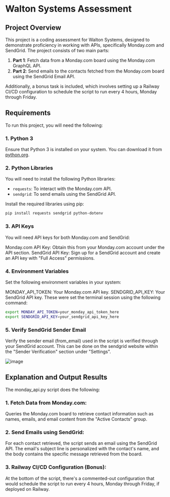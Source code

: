 # Walton Systems Assessment

## Project Overview

This project is a coding assessment for Walton Systems, designed to demonstrate proficiency in working with APIs, specifically Monday.com and SendGrid. The project consists of two main parts:

1. **Part 1**: Fetch data from a Monday.com board using the Monday.com GraphQL API.
2. **Part 2**: Send emails to the contacts fetched from the Monday.com board using the SendGrid Email API.

Additionally, a bonus task is included, which involves setting up a Railway CI/CD configuration to schedule the script to run every 4 hours, Monday through Friday.

## Requirements

To run this project, you will need the following:

### 1. **Python 3**

Ensure that Python 3 is installed on your system. You can download it from [python.org](https://www.python.org/downloads/).

### 2. **Python Libraries**

You will need to install the following Python libraries:

- `requests`: To interact with the Monday.com API.
- `sendgrid`: To send emails using the SendGrid API.

Install the required libraries using pip:

```bash
pip install requests sendgrid python-dotenv
```
### 3. API Keys
You will need API keys for both Monday.com and SendGrid:

Monday.com API Key: Obtain this from your Monday.com account under the API section.
SendGrid API Key: Sign up for a SendGrid account and create an API key with "Full Access" permissions.

### 4. Environment Variables
Set the following environment variables in your system:

MONDAY_API_TOKEN: Your Monday.com API key.
SENDGRID_API_KEY: Your SendGrid API key.
These were set the terminal session using the following command:

```bash
export MONDAY_API_TOKEN=your_monday_api_token_here
export SENDGRID_API_KEY=your_sendgrid_api_key_here
```

### 5. Verify SendGrid Sender Email
Verify the sender email (from_email) used in the script is verified through your SendGrid account. This can be done on the sendgrid website within the "Sender Verification" section under "Settings".

![image](https://github.com/user-attachments/assets/2e487509-9b4c-4efb-860a-d97a87bede10)

## Explanation and Output Results

The monday_api.py script does the following:

### 1. Fetch Data from Monday.com:

Queries the Monday.com board to retrieve contact information such as names, emails, and email content from the "Active Contacts" group.

### 2. Send Emails using SendGrid:

For each contact retrieved, the script sends an email using the SendGrid API. The email's subject line is personalized with the contact's name, and the body contains the specific message retrieved from the board.

### 3. Railway CI/CD Configuration (Bonus):

At the bottom of the script, there's a commented-out configuration that would schedule the script to run every 4 hours, Monday through Friday, if deployed on Railway.
